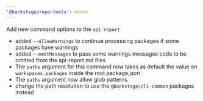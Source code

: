 ```yaml
---
'@backstage/repo-tools': minor
---
```


Add new command options to the `api-report`

- added `--allowWarnings` to continue processing packages if some packages have warnings
- added `--omitMessages` to pass some warnings messages code to be omitted from the api-report.md files
- The `paths` argument for this command now takes as default the value on `workspaces.packages` inside the root package.json
- The `paths` argument now allow glob patterns
- change the path resolution to use the `@backstage/cli-common` packages instead
